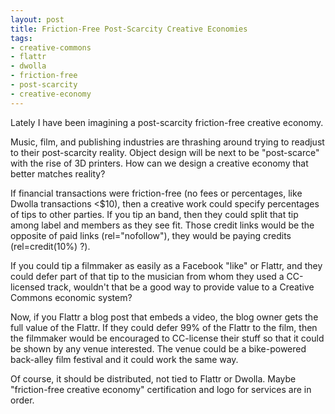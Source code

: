 ```yaml
--- 
layout: post
title: Friction-Free Post-Scarcity Creative Economies
tags: 
- creative-commons
- flattr
- dwolla
- friction-free
- post-scarcity
- creative-economy
---
```


Lately I have been imagining a post-scarcity friction-free creative economy. 

Music, film, and publishing industries are thrashing around trying to readjust to their post-scarcity reality. Object design will be next to be "post-scarce" with the rise of 3D printers. How can we design a creative economy that better matches reality?

If financial transactions were friction-free (no fees or percentages, like Dwolla transactions <$10), then a creative work could specify percentages of tips to other parties. If you tip an band, then they could split that tip among label and members as they see fit. Those credit links would be the opposite of paid links (rel="nofollow"), they would be paying credits (rel=credit(10%) ?). 

If you could tip a filmmaker as easily as a Facebook "like" or Flattr, and they could defer part of that tip to the musician from whom they used a CC-licensed track, wouldn't that be a good way to provide value to a Creative Commons economic system?

Now, if you Flattr a blog post that embeds a video, the blog owner gets the full value of the Flattr. If they could defer 99% of the Flattr to the film, then the filmmaker would be encouraged to CC-license their stuff so that it could be shown by any venue interested. The venue could be a bike-powered back-alley film festival and it could work the same way.

Of course, it should be distributed, not tied to Flattr or Dwolla. Maybe "friction-free creative economy" certification and logo for services are in order.